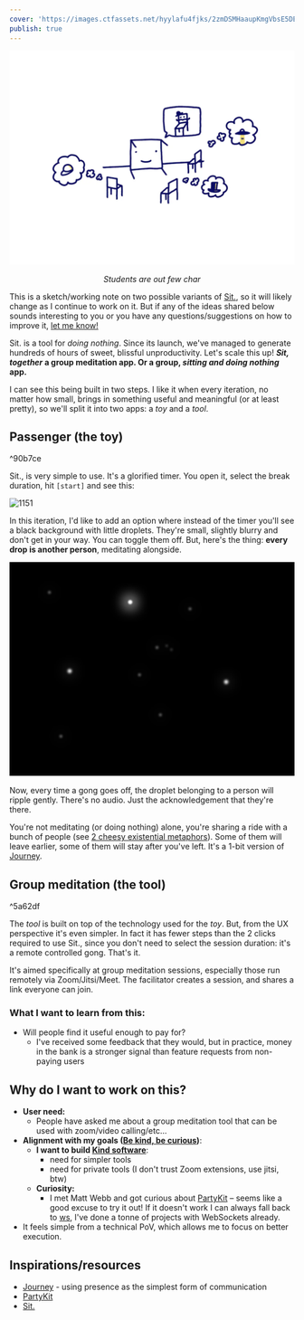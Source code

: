 ```yaml
---
cover: 'https://images.ctfassets.net/hyylafu4fjks/2zmDSMHaaupKmgVbsE5DEm/92f1650f3a800f38a44f9e515b0b21e6/chairs_wide.webp'
publish: true
---
```

![146](chairs-lecture-big.webp)
<center><em>Students are out few char</em></center>

This is a sketch/working note on two possible variants of [Sit.](https://sit.sonnet.io), so it will likely change as I continue to work on it. But if any of the ideas shared below sounds interesting to you or you have any questions/suggestions on how to improve it, [let me know!](mailto:hello@sonnet.io)  
  
Sit. is a tool for *doing nothing*. Since its launch, we've managed to generate hundreds of hours of sweet, blissful unproductivity. Let's scale this up! ***Sit, together* a group meditation app. Or a group, *sitting and doing nothing* app.** 

I can see this being built in two steps. I like it when every iteration, no matter how small, brings in something useful and meaningful (or at least pretty), so we'll split it into two apps: a *toy* and a *tool*.
## Passenger (the toy)

<span id="^90b7ce" class="link-marker">^90b7ce</span>

Sit., is very simple to use. It's a glorified timer. You open it, select the break duration, hit `[start]` and see this:

![1151](Pasted%20image%2020231009174017.png)

In this iteration, I'd like to add an option where instead of the timer you'll see a black background with little droplets. They're small, slightly blurry and don't get in your way. You can toggle them off. But, here's the thing: **every drop is another person**, meditating alongside.

![1476](sit-together-screenshot.webp)

Now, every time a gong goes off, the droplet belonging to a person will ripple gently. There's no audio. Just the acknowledgement that they're there.

You're not meditating (or doing nothing) alone, you're sharing a ride with a bunch of people (see [2 cheesy existential metaphors](<../2 cheesy existential metaphors>)). Some of them will leave earlier, some of them will stay after you've left. It's a 1-bit version of [Journey](<../Journey>).

## Group meditation (the tool)

<span id="^5a62df" class="link-marker">^5a62df</span>

The *tool* is built on top of the technology used for the *toy*. But, from the UX perspective it's even simpler. In fact it has fewer steps than the 2 clicks required to use Sit., since you don't need to select the session duration: it's a remote controlled gong. That's it.

It's aimed specifically at group meditation sessions, especially those run remotely via Zoom/Jitsi/Meet. The facilitator creates a session, and shares a link everyone can join.

### What I want to learn from this:

- Will people find it useful enough to pay for?
	- I've received some feedback that they would, but in practice, money in the bank is a stronger signal than feature requests from non-paying users

## Why do I want to work on this?

- **User need:**
	- People have asked me about a group meditation tool that can be used with zoom/video calling/etc...
- **Alignment with my goals ([Be kind, be curious](<../Be kind, be curious>))**:
	- **I want to build [Kind software](<../Kind software>)**:
		- need for simpler tools 
		- need for private tools (I don't trust Zoom extensions, use jitsi, btw)
	- **Curiosity:**
		- I met Matt Webb and got curious about [PartyKit](https://www.partykit.io) – seems like a good excuse to try it out! If it doesn't work I can always fall back to [ws](https://www.npmjs.com/package/ws), I've done a tonne of projects with WebSockets already.
- It feels simple from a technical PoV, which allows me to focus on better execution.

## Inspirations/resources

- [Journey](<../Journey>) - using presence as the simplest form of communication
- [PartyKit](https://www.partykit.io)
- [Sit.](https://sit.sonnet.io)
